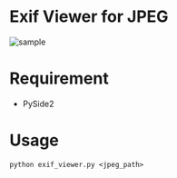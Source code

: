 # Exif Viewer for JPEG


![sample](https://user-images.githubusercontent.com/35373553/72205590-4a20f980-34c8-11ea-9d7c-17d4d41b00df.png)


# Requirement
- PySide2

# Usage
```
python exif_viewer.py <jpeg_path>
```